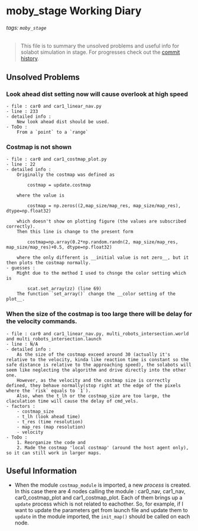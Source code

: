 moby_stage Working Diary
===

###### tags: `moby_stage`

> This file is to summary the unsolved problems and useful info for solabot simulation in stage. For progresses check out the [commit history][github_moby_stage].

[github_moby_stage]:https://github.com/mobydickhm1851/moby_stage

Unsolved Problems
---

### Look ahead dist setting now will cause __overlook__ at high speed
    - file : car0 and car1_linear_nav.py
    - line : 233
    - detailed info : 
        New look ahead dist should be used. 
    - ToDo :
        From a `point` to a `range`

### __Costmap is not shown__ 
    - file : car0 and car1_costmap_plot.py
    - line : 22
    - detailed info : 
        Originally the costmap was defined as 
        
            costmap = update.costmap
               
        where the value is 
        
            costmap = np.zeros((2,map_size/map_res, map_size/map_res), dtype=np.float32) 
             
        which doesn't show on plotting figure (the values are subscribed correctly).
        Then this line is change to the present form
        
            costmap=np.array(0.2*np.random.randn(2, map_size/map_res, map_size/map_res)+0.5, dtype=np.float32)
            
        where the only different is __initial value is not zero__, but it then plots the costmap normally.
    - guesses : 
        Might due to the method I used to chsnge the color setting which is 
        
            scat.set_array(zz) (line 69) 
        The function `set_array()` change the __color setting of the plot__.


### When the __size of the costmap is too large__ there will be delay for the velocity commands.
    - file : car0 and car1_linear_nav.py, multi_robots_intersection.world and multi_robots_intersection.launch
    - line : N/A
    - detailed info :
        As the size of the costmap exceed around 30 (actually it's relative to the velocity, kinda like reaction time is constant so the safe distance is relative to the approaching speed), the solabots will seem like neglecting the algorithm and drive directly into the other one. 
        However, as the velocity and the costmap size is correctly defined, they behave normally(stop right at the edge of the pixels where the `risk` equals to `1`).
        Also, when the t_lh or the costmap_size are too large, the claculation time will cause the delay of cmd_vels.
    - factors :
        - costmap_size
        - t_lh (look ahead time)
        - t_res (time resolution)
        - map_res (map resolution)
        - velocity
    - ToDo : 
        1. Reorganize the code and
        2. Made the costmap 'local costmap' (around the host agent only), so it can still work in larger maps.   


Useful Information
---

- When the module `costmap_module` is imported, a new _process_ is created. In this case there are 4 nodes calling the module : car0_nav, car1_nav, car0_costmap_plot and car1_costmap_plot. Each of them brings up a `update` process which is not related to eachother. So, for example, if I want to update the parameters get from launch file and update them to `update` in the module imported, the `init_map()` should be called on each node.

